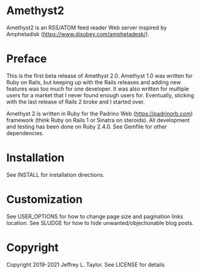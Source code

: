 # Amethyst2
Amethyst2 is an RSS/ATOM feed reader Web server inspired by Amphetadisk
(https://www.disobey.com/amphetadesk/).

# Preface
This is the first beta release of Amethyst 2.0.  Amethyst 1.0 was written for
Ruby on Rails, but keeping up with the Rails releases and adding new features
was too much for one developer.  It was also written for multiple users for a
market that I never found enough users for.  Eventually, sticking with the
last release of Rails 2 broke and I started over.

Amethyst 2 is written in Ruby for the Padrino Web (https://padrinorb.com)
framework (think Ruby on Rails 1 or Sinatra on steroids).  All development and
testing has been done on Ruby 2.4.0.  See Gemfile for other dependencies.

# Installation
See INSTALL for installation directions.

# Customization
See USER_OPTIONS for how to change page size and pagination links location.
See SLUDGE for how to hide unwanted/objectionable blog posts.

# Copyright
Copyright 2019-2021 Jeffrey L. Taylor.  See LICENSE for details

